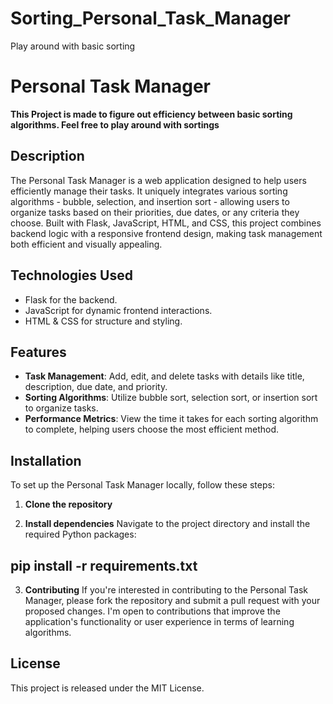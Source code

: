 # Sorting_Personal_Task_Manager
 Play around with basic sorting 
# Personal Task Manager

__This Project is made to figure out efficiency between basic sorting algorithms. Feel free to play around with sortings__

## Description
The Personal Task Manager is a web application designed to help users efficiently manage their tasks. It uniquely integrates various sorting algorithms - bubble, selection, and insertion sort - allowing users to organize tasks based on their priorities, due dates, or any criteria they choose. Built with Flask, JavaScript, HTML, and CSS, this project combines backend logic with a responsive frontend design, making task management both efficient and visually appealing.

## Technologies Used
- Flask for the backend.
- JavaScript for dynamic frontend interactions.
- HTML & CSS for structure and styling.

## Features
- **Task Management**: Add, edit, and delete tasks with details like title, description, due date, and priority.
- **Sorting Algorithms**: Utilize bubble sort, selection sort, or insertion sort to organize tasks.
- **Performance Metrics**: View the time it takes for each sorting algorithm to complete, helping users choose the most efficient method.


## Installation
To set up the Personal Task Manager locally, follow these steps:

1. **Clone the repository**

2. **Install dependencies**
Navigate to the project directory and install the required Python packages:

## pip install -r requirements.txt


3. **Contributing**
If you're interested in contributing to the Personal Task Manager, please fork the repository and submit a pull request with your proposed changes. I'm open to contributions that improve the application's functionality or user experience in terms of learning algorithms.


## License
This project is released under the MIT License.
